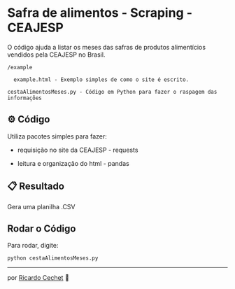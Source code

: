 # Safra de alimentos - Scraping - CEAJESP
O código ajuda a listar os meses das safras de produtos alimentícios vendidos pela CEAJESP no Brasil.
```
/example

  example.html - Exemplo simples de como o site é escrito.
  
cestaAlimentosMeses.py - Código em Python para fazer o raspagem das informações
```

## ⚙️ Código
Utiliza pacotes simples para fazer:

* requisição no site da CEAJESP - requests

* leitura e organização do html - pandas

## 📋 Resultado
Gera uma planilha .CSV

## Rodar o Código

Para rodar, digite:
```
python cestaAlimentosMeses.py
```

---
por [Ricardo Cechet](https://github.com/ricardocechet) 🙂
